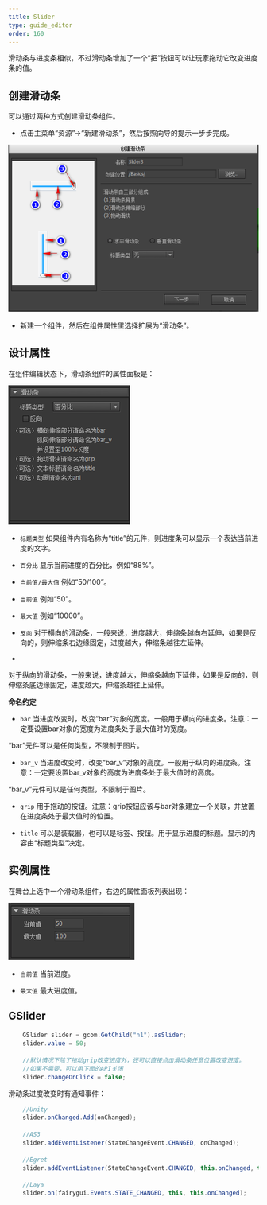 ```yaml
---
title: Slider
type: guide_editor
order: 160
---
```


滑动条与进度条相似，不过滑动条增加了一个“把”按钮可以让玩家拖动它改变进度条的值。

## 创建滑动条

可以通过两种方式创建滑动条组件。

- 点击主菜单“资源”->“新建滑动条”，然后按照向导的提示一步步完成。

![](../../images/20170803191335.png)

- 新建一个组件，然后在组件属性里选择扩展为“滑动条”。

## 设计属性

在组件编辑状态下，滑动条组件的属性面板是：

![](../../images/20170803175045.png)

- `标题类型` 如果组件内有名称为“title”的元件，则进度条可以显示一个表达当前进度的文字。
 - `百分比` 显示当前进度的百分比，例如“88%”。
 - `当前值/最大值` 例如“50/100”。
 - `当前值` 例如“50”。
 - `最大值` 例如“10000”。

- `反向` 对于横向的滑动条，一般来说，进度越大，伸缩条越向右延伸，如果是反向的，则伸缩条右边缘固定，进度越大，伸缩条越往左延伸。
- 
对于纵向的滑动条，一般来说，进度越大，伸缩条越向下延伸，如果是反向的，则伸缩条底边缘固定，进度越大，伸缩条越往上延伸。

**命名约定**

- `bar` 当进度改变时，改变“bar”对象的宽度。一般用于横向的进度条。注意：一定要设置bar对象的宽度为进度条处于最大值时的宽度。

“bar”元件可以是任何类型，不限制于图片。

- `bar_v` 当进度改变时，改变“bar_v”对象的高度。一般用于纵向的进度条。注意：一定要设置bar_v对象的高度为进度条处于最大值时的高度。

“bar_v”元件可以是任何类型，不限制于图片。

- `grip` 用于拖动的按钮。注意：grip按钮应该与bar对象建立一个关联，并放置在进度条处于最大值时的位置。

- `title` 可以是装载器，也可以是标签、按钮。用于显示进度的标题。显示的内容由“标题类型”决定。
 
## 实例属性

在舞台上选中一个滑动条组件，右边的属性面板列表出现：

![](../../images/20170803175104.png)

- `当前值` 当前进度。

- `最大值` 最大进度值。

## GSlider

```csharp
    GSlider slider = gcom.GetChild("n1").asSlider;
    slider.value = 50;

    //默认情况下除了拖动grip改变进度外，还可以直接点击滑动条任意位置改变进度。
    //如果不需要，可以用下面的API关闭
    slider.changeOnClick = false;
```

滑动条进度改变时有通知事件：

```csharp
    //Unity
    slider.onChanged.Add(onChanged);

    //AS3
    slider.addEventListener(StateChangeEvent.CHANGED, onChanged);

    //Egret
    slider.addEventListener(StateChangeEvent.CHANGED, this.onChanged, this);

    //Laya
    slider.on(fairygui.Events.STATE_CHANGED, this, this.onChanged);
```